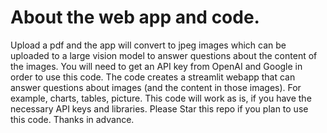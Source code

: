 # About the web app and code.
Upload a pdf and the app will convert to jpeg images which can be uploaded to a large vision model to answer questions about the content of the images.
You will need to get an API key from OpenAI and Google in order to use this code.
The code creates a streamlit webapp that can answer questions about images (and the content in those images).  For example, charts, tables, picture.
This code will work as is, if you have the necessary API keys and libraries.
Please Star this repo if you plan to use this code.  Thanks in advance.

